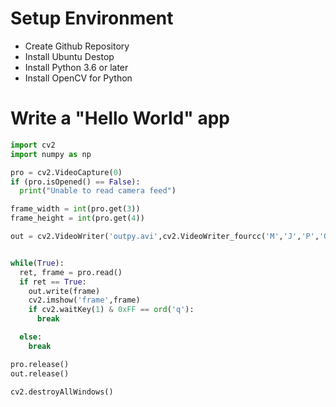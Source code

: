# Setup Environment
- Create Github Repository
- Install Ubuntu Destop
- Install Python 3.6 or later
- Install OpenCV for Python

# Write a "Hello World" app
```python
import cv2
import numpy as np

pro = cv2.VideoCapture(0)
if (pro.isOpened() == False): 
  print("Unable to read camera feed")

frame_width = int(pro.get(3))
frame_height = int(pro.get(4))

out = cv2.VideoWriter('outpy.avi',cv2.VideoWriter_fourcc('M','J','P','G'), 10, (frame_width,frame_height))


while(True):
  ret, frame = pro.read()
  if ret == True: 
    out.write(frame)
    cv2.imshow('frame',frame)
    if cv2.waitKey(1) & 0xFF == ord('q'):
      break

  else:
    break 

pro.release()
out.release()

cv2.destroyAllWindows()
```
